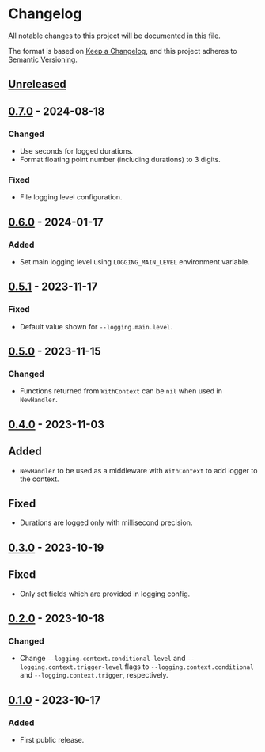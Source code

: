 # Changelog

All notable changes to this project will be documented in this file.

The format is based on [Keep a Changelog](https://keepachangelog.com/en/1.0.0/),
and this project adheres to [Semantic Versioning](https://semver.org/spec/v2.0.0.html).

## [Unreleased]

## [0.7.0] - 2024-08-18

### Changed

- Use seconds for logged durations.
- Format floating point number (including durations) to 3 digits.

### Fixed

- File logging level configuration.

## [0.6.0] - 2024-01-17

### Added

- Set main logging level using `LOGGING_MAIN_LEVEL` environment variable.

## [0.5.1] - 2023-11-17

### Fixed

- Default value shown for `--logging.main.level`.

## [0.5.0] - 2023-11-15

### Changed

- Functions returned from `WithContext` can be `nil` when used in `NewHandler`.

## [0.4.0] - 2023-11-03

## Added

- `NewHandler` to be used as a middleware with `WithContext` to add logger to the context.

## Fixed

- Durations are logged only with millisecond precision.

## [0.3.0] - 2023-10-19

## Fixed

- Only set fields which are provided in logging config.

## [0.2.0] - 2023-10-18

### Changed

- Change `--logging.context.conditional-level` and `--logging.context.trigger-level`
  flags to `--logging.context.conditional` and `--logging.context.trigger`,
  respectively.

## [0.1.0] - 2023-10-17

### Added

- First public release.

[unreleased]: https://gitlab.com/tozd/go/zerolog/-/compare/v0.7.0...main
[0.7.0]: https://gitlab.com/tozd/go/zerolog/-/compare/v0.6.0...v0.7.0
[0.6.0]: https://gitlab.com/tozd/go/zerolog/-/compare/v0.5.1...v0.6.0
[0.5.1]: https://gitlab.com/tozd/go/zerolog/-/compare/v0.5.0...v0.5.1
[0.5.0]: https://gitlab.com/tozd/go/zerolog/-/compare/v0.4.0...v0.5.0
[0.4.0]: https://gitlab.com/tozd/go/zerolog/-/compare/v0.3.0...v0.4.0
[0.3.0]: https://gitlab.com/tozd/go/zerolog/-/compare/v0.2.0...v0.3.0
[0.2.0]: https://gitlab.com/tozd/go/zerolog/-/compare/v0.1.0...v0.2.0
[0.1.0]: https://gitlab.com/tozd/go/zerolog/-/tags/v0.1.0

<!-- markdownlint-disable-file MD024 -->
